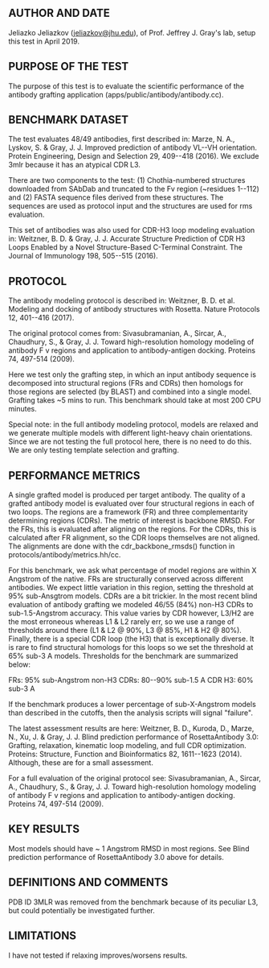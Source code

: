 ## AUTHOR AND DATE
Jeliazko Jeliazkov (jeliazkov@jhu.edu), of Prof. Jeffrey J. Gray's lab, setup this test in April 2019.

## PURPOSE OF THE TEST
The purpose of this test is to evaluate the scientific performance of the antibody grafting application (apps/public/antibody/antibody.cc).

## BENCHMARK DATASET
The test evaluates 48/49 antibodies, first described in: Marze, N. A., Lyskov, S. & Gray, J. J. Improved prediction of antibody VL--VH orientation. Protein Engineering, Design and Selection 29, 409--418 (2016). We exclude 3mlr because it has an atypical CDR L3.

There are two components to the test: (1) Chothia-numbered structures downloaded from SAbDab and truncated to the Fv region (~residues 1--112) and (2) FASTA sequence files derived from these structures. The sequences are used as protocol input and the structures are used for rms evaluation.

This set of antibodies was also used for CDR-H3 loop modeling evaluation in: Weitzner, B. D. & Gray, J. J. Accurate Structure Prediction of CDR H3 Loops Enabled by a Novel Structure-Based C-Terminal Constraint. The Journal of Immunology 198, 505--515 (2016).

## PROTOCOL
The antibody modeling protocol is described in: Weitzner, B. D. et al. Modeling and docking of antibody structures with Rosetta. Nature Protocols 12, 401--416 (2017).

The original protocol comes from: Sivasubramanian, A., Sircar, A., Chaudhury, S., & Gray, J. J. Toward high-resolution homology modeling of antibody F v regions and application to antibody-antigen docking. Proteins 74, 497-514 (2009).

Here we test only the grafting step, in which an input antibody sequence is decomposed into structural regions (FRs and CDRs) then homologs for those regions are selected (by BLAST) and combined into a single model. Grafting takes ~5 mins to run. This benchmark should take at most 200 CPU minutes.

Special note: in the full antibody modeling protocol, models are relaxed and we generate multiple models with different light-heavy chain orientations. Since we are not testing the full protocol here, there is no need to do this. We are only testing template selection and grafting.

## PERFORMANCE METRICS
A single grafted model is produced per target antibody. The quality of a grafted antibody model is evaluated over four structural regions in each of two loops. The regions are a framework (FR) and three complementarity determining regions (CDRs). The metric of interest is backbone RMSD. For the FRs, this is evaluated after aligning on the regions. For the CDRs, this is calculated after FR alignment, so the CDR loops themselves are not aligned. The alignments are done with the cdr_backbone_rmsds() function in protocols/antibody/metrics.hh/cc.

For this benchmark, we ask what percentage of model regions are within X Angstrom of the native. FRs are structurally conserved across different antibodies. We expect little variation in this region, setting the threshold at 95% sub-Ansgtrom models. CDRs are a bit trickier. In the most recent blind evaluation of antibody grafting we modeled 46/55 (84%) non-H3 CDRs to sub-1.5-Angstrom accuracy. This value varies by CDR however, L3/H2 are the most erroneous whereas L1 & L2 rarely err, so we use a range of thresholds around there (L1 & L2 @ 90%, L3 @ 85%, H1 & H2 @ 80%). Finally, there is a special CDR loop (the H3) that is exceptionally diverse. It is rare to find structural homologs for this loops so we set the threshold at 65% sub-3 A models. Thresholds for the benchmark are summarized below:

FRs: 95% sub-Angstrom
non-H3 CDRs: 80--90% sub-1.5 A
CDR H3: 60% sub-3 A

If the benchmark produces a lower percentage of sub-X-Angstrom models than described in the cutoffs, then the analysis scripts will signal "failure".

The latest assessment results are here: Weitzner, B. D., Kuroda, D., Marze, N., Xu, J. & Gray, J. J. Blind prediction performance of RosettaAntibody 3.0: Grafting, relaxation, kinematic loop modeling, and full CDR optimization. Proteins: Structure, Function and Bioinformatics 82, 1611--1623 (2014). Although, these are for a small assessment.

For a full evaluation of the original protocol see: Sivasubramanian, A., Sircar, A., Chaudhury, S., & Gray, J. J. Toward high-resolution homology modeling of antibody F v regions and application to antibody-antigen docking. Proteins 74, 497-514 (2009).

## KEY RESULTS
Most models should have ~ 1 Angstrom RMSD in most regions. See Blind prediction performance of RosettaAntibody 3.0 above for details.

## DEFINITIONS AND COMMENTS
PDB ID 3MLR was removed from the benchmark because of its peculiar L3, but could potentially be investigated further.

## LIMITATIONS
I have not tested if relaxing improves/worsens results.
